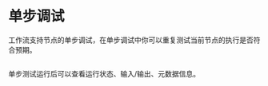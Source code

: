 # 单步调试

工作流支持节点的单步调试，在单步调试中你可以重复测试当前节点的执行是否符合预期。

<figure><img src="https://langgenius.feishu.cn/space/api/box/stream/download/asynccode/?code=NGI2MjlkNjU0ZjQ5MDI1Nzc2ZTE4NjE4MTU3ZjYzZjdfMHVTdHlyN1VUOU5YQ0Y2VWFkRjEzelRIOTlYeG5YNmJfVG9rZW46Szd3OGJ4Y3Bvb2VBeGp4VG9kd2NDNUJHblVkXzE3MTI1ODU2OTk6MTcxMjU4OTI5OV9WNA" alt=""><figcaption></figcaption></figure>

单步测试运行后可以查看运行状态、输入/输出、元数据信息。

<figure><img src="https://langgenius.feishu.cn/space/api/box/stream/download/asynccode/?code=YzI3ZjQ4ZDA5YWIwMTA2NmZlMWU4M2FhZjYzY2MxYmVfdXVwQ3RkNXVtaTFlNndhRjNtTkVnaXNUQWlocHhleTZfVG9rZW46V0NyamJ4UjRVb3l5YlN4RHlnc2M4RTF2bjhkXzE3MTI1ODU2OTk6MTcxMjU4OTI5OV9WNA" alt=""><figcaption></figcaption></figure>
